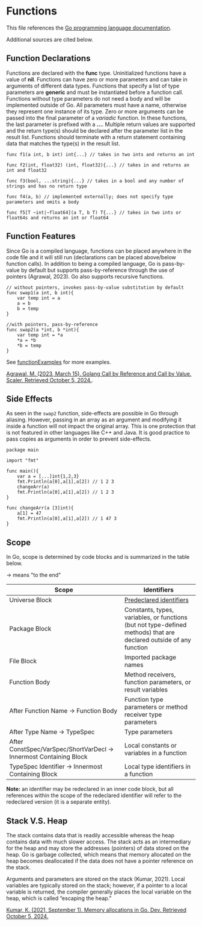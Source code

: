 # Functions

This file references the [Go programming language documentation](https://go.dev/ref/spec).

Additional sources are cited below.

## Function Declarations
Functions are declared with the **func** type. Uninitialized functions have a value of **nil**. Functions can have zero or more parameters and can take in arguments of different data types. Functions that specify a list of type parameters are __generic__ and must be instantiated before a function call. Functions without type parameters do not need a body and will be implemented outside of Go. All parameters must have a name, otherwise they represent one instance of its type. Zero or more arguments can be passed into the final parameter of a _variadic_ function. In these functions, the last parameter is prefixed with a **...**. Multiple return values are supported and the return type(s) should be declared after the parameter list in the result list. Functions should terminate with a return statement containing data that matches the type(s) in the result list.

```
func f1(a int, b int) int{...} // takes in two ints and returns an int

func f2(int, float32) (int, float32){...} // takes in and returns an int and float32

func f3(bool, ...string){...} // takes in a bool and any number of strings and has no return type

func f4(a, b) // implemented externally; does not specify type parameters and omits a body

func f5[T ~int|~float64](a T, b T) T{...} // takes in two ints or float64s and returns an int or float64
```

## Function Features
Since Go is a compiled language, functions can be placed anywhere in the code file and it will still run (declarations can be placed above/below function calls). In addition to being a compiled language, Go is pass-by-value by default but supports pass-by-reference through the use of pointers (Agrawal, 2023). Go also supports recursive functions.

```
// without pointers, invokes pass-by-value substitution by default
func swap1(a int, b int){
	var temp int = a
	a = b
	b = temp
}

//with pointers, pass-by-reference
func swap2(a *int, b *int){
	var temp int = *a
	*a = *b
	*b = temp
}
```
See [functionExamples](https://github.com/danielleWilliams4dx/Go-CS330/tree/main/functionExamples) for more examples.

[Agrawal, M. (2023, March 15). Golang Call by Reference and Call by Value. Scaler. Retrieved October 5, 2024.](https://www.scaler.com/topics/golang/golang-call-by-reference-and-call-by-value/l). 

## Side Effects

As seen in the ```swap2``` function, side-effects are possible in Go through aliasing. However, passing in an array as an argument and modifying it inside a function will not impact the original array. This is one protection that is not featured in other languages like C++ and Java. It is good practice to pass copies as arguments in order to prevent side-effects.

```
package main

import "fmt"

func main(){
	var a = [...]int{1,2,3}
	fmt.Println(a[0],a[1],a[2]) // 1 2 3
	changeArr(a)
	fmt.Println(a[0],a[1],a[2]) // 1 2 3
}

func changeArr(a [3]int){
	a[1] = 47
	fmt.Println(a[0],a[1],a[2]) // 1 47 3
}
```

## Scope
In Go, scope is determined by code blocks and is summarized in the table below.

→ means "to the end"

| Scope | Identifiers |
| --- | --- |
| Universe Block | [Predeclared identifiers](https://go.dev/ref/spec#Predeclared_identifiers) |
| Package Block | Constants, types, variables, or functions (but not type-defined methods) that are declared outside of any function |
| File Block | Imported package names |
| Function Body | Method receivers, function parameters, or result variables |
| After Function Name → Function Body | Function type parameters or method receiver type parameters|
| After Type Name → TypeSpec | Type parameters |
| After ConstSpec/VarSpec/ShortVarDecl → Innermost Containing Block | Local constants or variables in a function |
| TypeSpec Identifier → Innermost Containing Block | Local type identifiers in a function |

**Note:** an identifier may be redeclared in an inner code block, but all references within the scope of the redeclared identifier will refer to the redeclared version (it is a separate entity).

## Stack V.S. Heap

The stack contains data that is readily accessible whereas the heap contains data with much slower access. The stack acts as an intermediary for the heap and may store the addresses (pointers) of data stored on the heap. Go is garbage collected, which means that memory allocated on the heap becomes deallocated if the data does not have a pointer reference on the stack.

Arguments and parameters are stored on the stack (Kumar, 2021). Local variables are typically stored on the stack; however, if a pointer to a local variable is returned, the compiler generally places the local variable on the heap, which is called “escaping the heap.”

[Kumar, K. (2021, September 1). Memory allocations in Go. Dev. Retrieved October 5, 2024.](https://dev.to/karankumarshreds/memory-allocations-in-go-1bpa)
